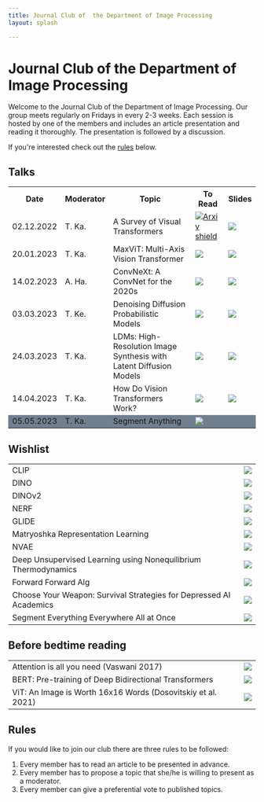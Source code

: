 ```yaml
---
title: Journal Club of  the Department of Image Processing
layout: splash

---
```

# Journal Club of  the Department of Image Processing 
Welcome to the Journal Club of the Department of Image Processing. Our group meets regularly on Fridays in every 2-3 weeks. Each session is hosted by one of the members and includes an article presentation and reading it thoroughly. The presentation is followed by a discussion.

If you're interested check out the [rules](#rules) below. 

## Talks
 <table>
  <tr>
    <th>Date</th>
    <th>Moderator</th>
    <th>Topic</th>
    <th>To Read</th>
    <th>Slides</th>
  </tr>
  <tr>
    <td>02.12.2022</td>
    <td>T. Ka. </td>
    <td>A Survey of Visual Transformers</td>
    <td> <a href="https://arxiv.org/abs/2111.06091"><img src="https://shields.io/static/v1?label=arXiv&message=2111.06091&color=orange&?style=plastic" alt="Arxiv shield"></a></td>
    <td> <a href="https://docs.google.com/presentation/d/1_T1et-binyg8qsAHci2Ra9ltgMNt8AlVrrYosMsUNM0/edit?usp=sharing"><img src="https://shields.io/static/v1?label=Slides&message=Link&?style=plastic&logo=google"></a></td>
  </tr>
  <tr>
    <td>20.01.2023</td>
    <td>T. Ka. </td>
    <td>MaxViT: Multi-Axis Vision Transformer </td>
    <td> <a href="https://arxiv.org/abs/2204.01697"><img src="https://shields.io/static/v1?label=arXiv&message=2204.01697&color=orange&?style=plastic"></a></td>
    <td> <a href="https://docs.google.com/presentation/d/1fdJ1NeP4aAShbfbbdaQ7pna38QlkkHO0a1KqrnNBkdM/edit?usp=sharing"><img src="https://shields.io/static/v1?label=Slides&message=Link&?style=plastic&logo=google"></a></td>
  </tr>
  <tr>
    <td>14.02.2023</td>
    <td>A. Ha. </td>
    <td>ConvNeXt: A ConvNet for the 2020s </td>
    <td><a href="https://arxiv.org/abs/2201.03545"><img src="https://shields.io/static/v1?label=arXiv&message=2201.03545&color=orange&?style=plastic"></a></td>
    <td><a href="https://docs.google.com/presentation/d/18NlW37TkP6UkAuHi94HgfVg5YfD4B7C06qyzGAdAbaM/edit?usp=sharing"><img src="https://shields.io/static/v1?label=Slides&message=Link&?style=plastic&logo=google"></a></td>
  </tr>
  <tr>
    <td>03.03.2023</td>
    <td>T. Ke. </td>
    <td>Denoising Diffusion Probabilistic Models</td>
    <td><a href="https://proceedings.neurips.cc/paper/2020/hash/4c5bcfec8584af0d967f1ab10179ca4b-Abstract.html"><img src="https://shields.io/static/v1?label=NeurIPS&message=33 2020&color=blue&?style=plastic"></a></td>
    <td><a href="https://docs.google.com/presentation/d/1JruvQVGqtmOJZVVznD9BRDTr3VykVig1/edit?usp=sharing&ouid=107985672988319725914&rtpof=true&sd=true"><img src="https://shields.io/static/v1?label=Slides&message=Link&?style=plastic&logo=google"></a></td>
  </tr>
  <tr>
    <td>24.03.2023</td>
    <td>T. Ka. </td>
    <td>LDMs: High-Resolution Image Synthesis with Latent Diffusion Models </td>
    <td><a href="https://arxiv.org/abs/2112.10752"><img src="https://shields.io/static/v1?label=arXiv&message=2112.10752&color=orange&?style=plastic"></a></td>
    <td><a href="https://docs.google.com/presentation/d/1tHtirGWaJnrQfXMaWafv3xGxesQ9nB49GgEZ9GvsKkU/edit?usp=sharing"><img src="https://shields.io/static/v1?label=Slides&message=Link&?style=plastic&logo=google"></a></td>
  </tr>
  <tr>
    <td>14.04.2023</td>
    <td>T. Ka. </td>
    <td>How Do Vision Transformers Work?</td>
    <td><a href="https://arxiv.org/abs/2202.06709"><img src="https://shields.io/static/v1?label=arXiv&message=2202.06709&color=orange&?style=plastic"></a></td>
    <td><a href="https://docs.google.com/presentation/d/1TjvukOqeOE029nc5eylDU53D7guFQaMKG6aIysjD31g/edit?usp=sharing"><img src="https://shields.io/static/v1?label=Slides&message=Link&?style=plastic&logo=google"></a></td>
  </tr>
  <tr style="background-color: slategray">
    <td>05.05.2023</td>
    <td>T. Ka. </td>
    <td>Segment Anything</td>
    <td><a href="https://arxiv.org/abs/2304.02643"><img src="https://shields.io/static/v1?label=arXiv&message=2304.02643&color=orange&?style=plastic"></a></td>
    <td></td>
</tr>

</table> 

## Wishlist 
<table> 
<tr>
    <td>CLIP </td>
    <td><a href=" https://arxiv.org/pdf/2103.00020"><img src="https://shields.io/static/v1?label=CLIP&message=2103.00020&color=orange&?style=plastic&logo=arxiv"></a></td>
</tr><tr>
    <td>DINO </td>
    <td><a href=" https://arxiv.org/pdf/2104.14294"><img src="https://shields.io/static/v1?label=DINO&message=2104.14294&color=orange&?style=plastic&logo=arxiv"></a></td>
</tr><tr>
    <td>DINOv2 </td>
    <td><a href=" https://arxiv.org/abs/2304.07193"><img src="https://shields.io/static/v1?label=DINOv2&message=2304.07193&color=orange&?style=plastic&logo=arxiv"></a></td>
</tr><tr>
    <td>NERF </td>
    <td><a href=" https://arxiv.org/abs/2003.08934"><img src="https://shields.io/static/v1?label=NERF&message=2003.08934&color=orange&?style=plastic&logo=arxiv"></a></td>
</tr><tr>
    <td>GLIDE </td>
    <td><a href=" https://arxiv.org/abs/2112.10741"><img src="https://shields.io/static/v1?label=GLIDE&message=2112.10741&color=orange&?style=plastic&logo=arxiv"></a></td>
</tr><tr>
    <td>Matryoshka Representation Learning </td>
    <td><a href=" https://arxiv.org/abs/2205.13147"><img src="https://shields.io/static/v1?label=Matryoshka&message=2205.13147&color=orange&?style=plastic&logo=arxiv"></a></td>
</tr><tr>
    <td>NVAE </td>
    <td><a href=" https://proceedings.neurips.cc/paper/2020/file/e3b21256183cf7c2c7a66be163579d37-Paper.pdf"><img src="https://shields.io/static/v1?label=NeurIPS&message=2020&color=blue&?style=plastic"></a></td>
</tr><tr>
    <td>Deep Unsupervised Learning using Nonequilibrium Thermodynamics </td>
    <td><a href=" https://arxiv.org/abs/1503.03585"><img src="https://shields.io/static/v1?label=DF&message=1503.03585&color=orange&?style=plastic&logo=arxiv"></a></td>
</tr><tr>
    <td>Forward Forward Alg </td>
    <td><a href=" https://arxiv.org/abs/2212.13345"><img src="https://shields.io/static/v1?label=F-F alg&message=2212.13345&color=orange&?style=plastic&logo=arxiv"></a></td>
</tr><tr>
    <td>Choose Your Weapon: Survival Strategies for Depressed AI Academics </td>
    <td><a href=" https://arxiv.org/abs/2304.06035"><img src="https://shields.io/static/v1?label=Choose &message=2304.06035&color=orange&?style=plastic&logo=arxiv"></a></td>
</tr><tr>
    <td>Segment Everything Everywhere All at Once </td>
    <td><a href=" https://arxiv.org/abs/2304.06718"><img src="https://shields.io/static/v1?label=SEEM&message=2304.06718&color=orange&?style=plastic&logo=arxiv"></a></td>
</tr>
</table>

## Before bedtime reading
<table>
<tr>
    <td> Attention is all you need (Vaswani 2017) </td> 
    <td><a href="https://proceedings.neurips.cc/paper/2017/file/3f5ee243547dee91fbd053c1c4a845aa-Paper.pdf"><img src="https://shields.io/static/v1?label=NeurIPS&message=2017&color=blue&?style=plastic"></a></td>
</tr>
<tr>
    <td>BERT: Pre-training of Deep Bidirectional Transformers </td>
    <td><a href="https://arxiv.org/abs/1810.04805"><img src="https://shields.io/static/v1?label=arXiv&message=1810.04805&color=orange&?style=plastic"></a></td>
</tr>
<tr>
<td>ViT: An Image is Worth 16x16 Words (Dosovitskiy et al. 2021)</td>
<td><a href="https://arxiv.org/abs/2010.11929"><img src="https://shields.io/static/v1?label=arXiv&message=2010.11929&color=orange&?style=plastic"></a></td>
</tr>
</table>

## Rules

If you would like to join our club there are three rules to be followed:

1. Every member has to read an article to be presented in advance.
2. Every member has to propose a topic that she/he is willing to present as a moderator.
3. Every member can give a preferential vote to published topics.


